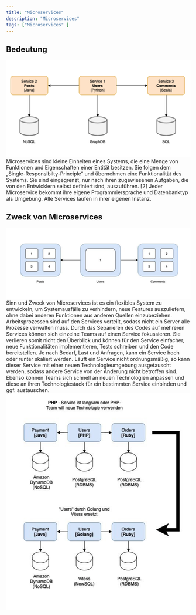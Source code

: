 ```yaml
---
title: "Microservices"
description: "Microservices"
tags: ["Microservices" ]
---
```


## Bedeutung
![Bedeutung](/webhandbook/microservices/images/2.png)
Microservices sind kleine Einheiten eines Systems, die eine Menge von Funktionen und Eigenschaften einer Entität besitzen. Sie folgen dem „Single-Responsibilty-Principle“ und übernehmen eine Funktionalität des Systems. Sie sind eingegrenzt, nur nach ihren zugewiesenen Aufgaben, die von den Entwicklern selbst definiert sind, auszuführen.  [2] 
Jeder Microservice bekommt ihre eigene Programmiersprache und Datenbanktyp als Umgebung. Alle Services laufen in ihrer eigenen Instanz.  

## Zweck von Microservices
![Zweck](/webhandbook/microservices/images/3.png)
Sinn und Zweck von Microservices ist es ein flexibles System zu entwickeln, um Systemausfälle zu verhindern, neue Features auszuliefern, ohne dabei anderen Funktionen aus anderen Quellen einzubeziehen.  Arbeitsprozessen sind auf den Services verteilt, sodass nicht ein Server alle Prozesse verwalten muss. Durch das Separieren des Codes auf mehreren Services können sich einzelne Teams auf einen Service fokussieren. Sie verlieren somit nicht den Überblick und können für den Service einfacher, neue Funktionalitäten implementieren, Tests schreiben und den Code bereitstellen. Je nach Bedarf, Last und Anfragen, kann ein Service hoch oder runter skaliert werden. Läuft ein Service nicht ordnungsmäßig, so kann dieser Service mit einer neuen Technologieumgebung ausgetauscht werden, sodass andere Service von der Änderung nicht betroffen sind. Ebenso können Teams sich schnell an neuen Technologien anpassen und diese an ihren Technologiestack für ein bestimmten Service einbinden und ggf. austauschen. 
![Zweck_2](/webhandbook/microservices/images/4.png)

